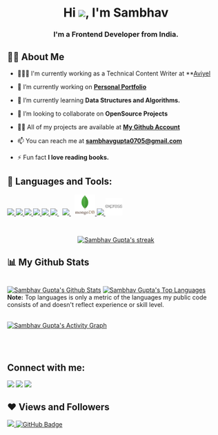 <h1 align="center">Hi <img src="https://raw.githubusercontent.com/MartinHeinz/MartinHeinz/master/wave.gif" width="30px">, I'm Sambhav</h1>
<h3 align="center">I'm a Frontend Developer from India.</h3>


## 🙋‍♂️ About Me

- 👨🏽‍💻 I'm currently working as a Technical Content Writer at **[Aviyel](https://aviyel.com/)

- 🔭 I’m currently working on **[Personal Portfolio](https://github.com/sambhavgupta0705/Portfolio)**

- 🌱 I’m currently learning **Data Structures and Algorithms.**

- 👯 I’m looking to collaborate on **OpenSource Projects**

- 👨‍💻 All of my projects are available at **[My Github Account](https://github.com/sambhavgupta0705)**

- 📫 You can reach me at **sambhavgupta0705@gmail.com**

- ⚡ Fun fact **I love reading books.**

## 🚀 Languages and Tools:

<p align="left"> 
    <a href="https://reactjs.org/" target="_blank"> <img src="https://img.icons8.com/color/48/000000/react-native.png"/> </a>
    <a href="https://developer.mozilla.org/en-US/docs/Web/JavaScript" target="_blank"> <img src="https://img.icons8.com/color/48/000000/javascript.png"/> </a> 
    <a href="https://www.w3.org/html/" target="_blank"> <img src="https://img.icons8.com/color/48/000000/html-5.png"/> </a> 
    <a href="https://www.w3schools.com/css/" target="_blank"> <img src="https://img.icons8.com/color/48/000000/css3.png"/> </a> 
    <a href="https://www.python.org" target="_blank"> <img src="https://img.icons8.com/color/48/000000/python.png"/> </a> 
    <a style="padding-right:8px;" href="https://nodejs.org" target="_blank"> <img src="https://img.icons8.com/color/48/000000/nodejs.png"/> </a> 
    <a style="padding-right:8px;" href="https://www.mysql.com/" target="_blank"> <img src="https://img.icons8.com/fluent/50/000000/mysql-logo.png"/> </a>
    <a href="https://www.mongodb.com/" target="_blank"> <img src="https://raw.githubusercontent.com/devicons/devicon/master/icons/mongodb/mongodb-original-wordmark.svg" alt="mongodb" width="48" height="48"/> </a> 
    <a href="https://git-scm.com/" target="_blank"> <img src="https://img.icons8.com/color/48/000000/git.png"/> </a> 
    <a href="https://expressjs.com" target="_blank"> <img src="https://raw.githubusercontent.com/devicons/devicon/master/icons/express/express-original-wordmark.svg" alt="express" width="40" height="40"/> </a>
</p>

<br/>

<p align="center">
    <a href="https://github.com/sambhavgupta0705/github-readme-streak-stats">
        <img title="🔥 Get streak stats for your profile at git.io/streak-stats" alt="Sambhav Gupta's streak" src="https://github-readme-streak-stats.herokuapp.com/?user=sambhavgupta0705&theme=black-ice&hide_border=true&stroke=0000&background=060A0CD0"/>
    </a>
</p>

## 📊 My Github Stats

  <br/>
    <a href="https://github.com/sambhavgupta0705/github-readme-stats"><img alt="Sambhav Gupta's Github Stats" src="https://github-readme-stats.vercel.app/api?username=sambhavgupta0705&show_icons=true&count_private=true&theme=react&hide_border=true&bg_color=0D1117" /></a>
  <a href="https://github.com/sambhavgupta0705/github-readme-stats"><img alt="Sambhav Gupta's Top Languages" src="https://github-readme-stats.vercel.app/api/top-langs/?username=sambhavgupta0705&langs_count=8&count_private=true&layout=compact&theme=react&hide_border=true&bg_color=0D1117" /></a>
  <br/>
  <b>Note:</b> Top languages is only a metric of the languages my public code consists of and doesn't reflect experience or skill level.


<br/>
<br/>

<a href="https://github.com/sambhavgupta0705/github-readme-activity-graph"><img alt="Sambhav Gupta's Activity Graph" src="https://activity-graph.herokuapp.com/graph?username=sambhavgupta0705&bg_color=0D1117&color=5BCDEC&line=5BCDEC&point=FFFFFF&hide_border=true" /></a>

<br/>
<br/>

## Connect with me:
<p align="left">

<a href = "https://www.linkedin.com/in/sambhavgupta0705/"><img src="https://img.icons8.com/fluent/48/000000/linkedin.png"/></a>
<a href = "https://twitter.com/sambhavgupta75"><img src="https://img.icons8.com/fluent/48/000000/twitter.png"/></a>
<a href = "https://www.instagram.com/owlsam07/"><img src="https://img.icons8.com/fluent/48/000000/instagram-new.png"/></a>


</p>

## ❤ Views and Followers
<a href="https://github.com/Meghna-DAS/github-profile-views-counter">
    <img src="https://komarev.com/ghpvc/?username=sambhavgupta0705">
</a>
<a href="https://github.com/sambhavgupta0705?tab=followers"><img src="https://img.shields.io/github/followers/sambhavgupta0705?label=Followers&style=social" alt="GitHub Badge"></a>
